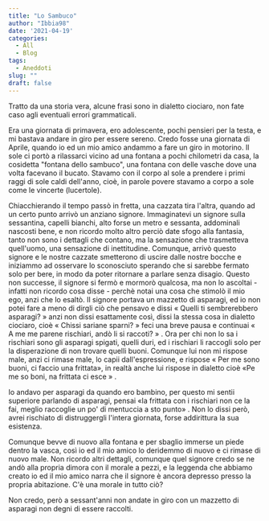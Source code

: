 ```yaml
---
title: "Lo Sambuco"
author: "Ibbia98"
date: '2021-04-19'
categories: 
  - All
  - Blog
tags: 
  - Aneddoti
slug: ""
draft: false
---
```


Tratto da una storia vera, alcune frasi sono in dialetto ciociaro, non fate caso agli eventuali errori grammaticali.

Era una giornata di primavera, ero adolescente, pochi pensieri per la testa,
e mi bastava andare in giro per essere sereno.
Credo fosse una giornata di Aprile, quando io ed un mio amico andammo a fare un giro in motorino. Il sole
ci portò a rilassarci vicino ad una fontana a pochi chilometri da casa, la cosidetta "fontana
dello sambuco", una fontana con delle vasche dove una volta facevano il bucato.
Stavamo con il corpo al sole a prendere i primi raggi di sole caldi dell'anno, cioè, in parole
povere stavamo a corpo a sole come le vincerte (lucertole).

Chiacchierando il tempo passò in fretta, una cazzata tira l'altra, quando ad un certo punto arrivò
un anziano signore. Immaginatevi un signore sulla sessantina, capelli bianchi, alto forse un metro e
sessanta, addominali nascosti bene, e non ricordo molto altro perciò date sfogo alla fantasia, tanto non sono
i dettagli che contano, ma la sensazione che trasmetteva quell'uomo, una sensazione di inettitudine.
Comunque, arrivò questo signore e le nostre cazzate smetterono di uscire dalle
nostre bocche e iniziammo ad osservare lo sconosciuto sperando che si sarebbe fermato solo per bere,
in modo da poter ritornare a parlare senza disagio. Questo non successe, il signore si fermò e mormorò
qualcosa, ma non lo ascoltai - infatti non ricordo cosa disse - perchè notai una cosa che stimolò il mio ego, anzi che lo esaltò.
Il signore portava un mazzetto di asparagi, ed io non potei fare a meno di dirgli ciò che pensavo e
dissi « Quelli ti sembrerebbero asparagi? »  anzi non dissi esattamente così, dissi la stessa cosa in
dialetto ciociaro, cioè « Chissi sariane sparni? »  feci una breve pausa e continuai « A me me parene rischiari,
andò li si raccoti? » . Ora per chi non lo sa i rischiari sono gli asparagi spigati, quelli duri, ed i rischiari li raccogli solo per la disperazione di non trovare quelli buoni. Comunque lui non mi rispose male, anzi ci rimase male, lo capii dall'espressione, e rispose « Per me sono buoni, ci faccio una frittata», in realtà anche lui rispose in dialetto cioè «Pe me so boni, na frittata ci esce » .

Io andavo per asparagi da quando ero bambino, per questo mi sentii superiore parlando di asparagi,
pensai «la frittata con i rischiari non ce la fai, meglio raccoglie un po' di mentuccia a sto punto» . Non
lo dissi però, avrei rischiato di distruggergli l'intera giornata, forse addirittura la sua esistenza.

Comunque bevve di nuovo alla fontana e per sbaglio immerse un piede dentro la vasca, così io ed il mio amico
lo deridemmo di nuovo e ci rimase di nuovo male.
Non ricordo altri dettagli, comunque quel signore credo se ne andò alla propria dimora
con il morale a pezzi, e la leggenda che abbiamo creato io ed il mio amico narra che il signore è ancora depresso
presso la propria abitazione.
C'è una morale in tutto ciò?

Non credo, però a sessant'anni non andate in giro con un mazzetto di asparagi non degni di essere raccolti.
